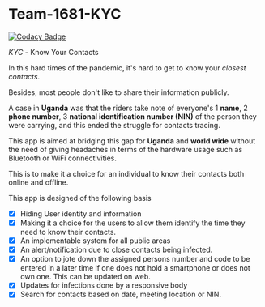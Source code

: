# Team-1681-KYC

[![Codacy Badge](https://api.codacy.com/project/badge/Grade/6d422ca5cc514f55b253d29b86502a45)](https://app.codacy.com/gh/BuildForSDGCohort2/Team-1681-KYC?utm_source=github.com&utm_medium=referral&utm_content=BuildForSDGCohort2/Team-1681-KYC&utm_campaign=Badge_Grade_Settings)

_KYC_ - Know Your Contacts

In this hard times of the pandemic, it's hard to get to know your _closest_ _contacts_. 

Besides, most people don't like to share their information publicly. 

A case in **Uganda** was that the riders take note of everyone's 
1 **name**, 
2 **phone number**,
3 **national identification number (NIN)**
of the person they were carrying, and this ended the struggle for contacts tracing. 

This app is aimed at bridging this gap for **Uganda** and **world wide** without the need of giving headaches in terms of the hardware usage such as Bluetooth or WiFi connectivities. 

This is to make it a choice for an individual to know their contacts both online and offline.

This app is designed of the following basis
  - [x] Hiding User identity and information
  - [x] Making it a choice for the users to allow them identify the time they need to know their contacts.
  - [x] An implementable system for all public areas
  - [x] An alert/notification due to close contacts being infected.
  - [x] An option to jote down the assigned persons number and code to be entered in a later time if one does not hold a smartphone or does not own one. This can be updated on web.
  - [x] Updates for infections done by a responsive body
  - [x] Search for contacts based on date, meeting location or NIN.
